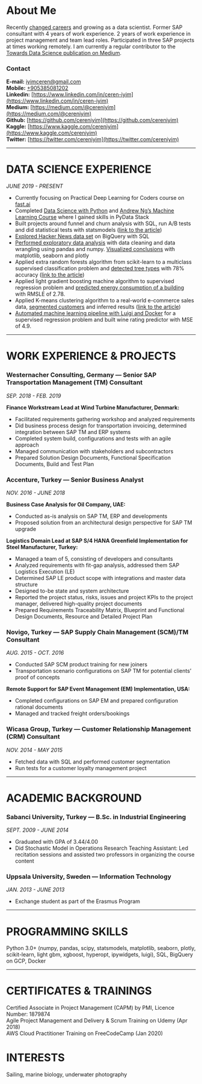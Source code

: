 # About Me

Recently [changed careers](https://towardsdatascience.com/why-i-decided-to-become-a-data-scientist-eec6f8cd435e?source=friends_link&sk=ea90fc26db800fcf4611d37942b23508) and growing as a data scientist. Former SAP consultant with 4 years of work experience. 2 years of work experience in project management and team lead roles. Participated in three SAP projects at times working remotely. I am currently a regular contributor to the [Towards Data Science publication on Medium](https://towardsdatascience.com/@cereniyim).

### Contact

**E-mail:** [iyimceren@gmail.com](mailto:iyimceren@gmail.com)<br/>
**Mobile:** [+905385081202](tel:+905385081202)<br/>
**Linkedin:** [https://www.linkedin.com/in/ceren-iyim](https://www.linkedin.com/in/ceren-iyim)<br/>
**Medium:** [https://medium.com/@cereniyim](https://medium.com/@cereniyim)<br/>
**Github:** [https://github.com/cereniyim](https://github.com/cereniyim)<br/>
**Kaggle:** [https://www.kaggle.com/cereniyim](https://www.kaggle.com/cereniyim)<br/>
**Twitter:** [https://twitter.com/cereniyim](https://twitter.com/cereniyim)<br/>

---

# DATA SCIENCE EXPERIENCE                                                                                         

*JUNE 2019 - PRESENT*

- Currently focusing on Practical Deep Learning for Coders course on [fast.ai](https://www.fast.ai/) 
- Completed [Data Science with Python](https://www.codecademy.com/learn/paths/data-science) and [Andrew Ng’s Machine Learning Course](https://www.coursera.org/learn/machine-learning) where I gained skills in PyData Stack
- Built projects around funnel and churn analysis with SQL, run A/B tests and did statistical tests with statsmodels ([link to the article](https://towardsdatascience.com/statistical-significance-in-action-84a4f47b51ba?source=friends_link&sk=b42b216c2900d6f9f34c42f9dfca8ac1))
- [Explored Hacker News data set](https://github.com/cereniyim/BigQuery-SQL-Project/blob/master/rise-of-hackernews.ipynb) on BigQuery with SQL
- [Performed exploratory data analysis](https://github.com/cereniyim/ECommerce-Sales-Data-EDA/blob/master/ECommerce_Sales_Data_Analysis.ipynb) with data cleaning and data wrangling using pandas and numpy. [Visualized conclusions](https://www.kaggle.com/cereniyim/save-the-energy-for-the-future-1-detailed-eda) with matplotlib, seaborn and plotly
- Applied extra random forests algorithm from scikit-learn to a multiclass supervised classification problem and [detected tree types](https://www.kaggle.com/cereniyim/fantastic-trees-where-to-find-how-to-detect-them) with 78% accuracy ([link to the article](https://towardsdatascience.com/predicting-forest-cover-types-with-the-machine-learning-workflow-1f6f049bf4df?source=email-287e9909d3b5-1578928157001-layerCake.autoLayerCakeWriterNotification-------------------------bade1b5b_6dbc_4502_9e32_c19078b66cd7&sk=d740915895b002b7424703d60a80d2f3))
- Applied light gradient boosting machine algorithm to supervised regression problem and [predicted energy consumption of a building](https://github.com/cereniyim/Energy-Consumption-Regression-ML-Model) with RMSLE of 2.78.
- Applied K-means clustering algorithm to a real-world e-commerce sales data, [segmented customers](https://nbviewer.jupyter.org/github/cereniyim/Customer-Segmentation-Unsupervised-ML-Model/blob/3c4374dd16861ea365cdf468bd9b2c28a964f4e3/Customer_Segmentation_Kmeans_Clustering.ipynb) and inferred results ([link to the article](https://towardsdatascience.com/customer-segmentation-with-machine-learning-a0ac8c3d4d84?source=friends_link&sk=91a45f28699eda78766335947bed7044))
- [Automated machine learning pipeline with Luigi and Docker](https://github.com/cereniyim/Wine-Rating-Predictor-ML-Model) for a supervised regression problem and built wine rating predictor with MSE of 4.9.

--- 

# WORK EXPERIENCE & PROJECTS

### Westernacher Consulting, Germany — Senior SAP Transportation Management (TM) Consultant

*SEP.  2018 - FEB. 2019*

**Finance Workstream Lead at Wind Turbine Manufacturer, Denmark:**

- Facilitated requirements gathering workshop and analyzed requirements
- Did business process design for transportation invoicing, determined integration between SAP TM and ERP systems
- Completed system build, configurations and tests with an agile approach
- Managed communication with stakeholders and subcontractors
- Prepared Solution Design Documents, Functional Specification Documents, Build and Test Plan

### Accenture, Turkey — Senior Business Analyst

*NOV. 2016 - JUNE 2018*

**Business Case Analysis for Oil Company, UAE:**

- Conducted as-is analysis on SAP TM, ERP and developments
- Proposed solution from an architectural design perspective for SAP TM upgrade

**Logistics Domain Lead at SAP S/4 HANA Greenfield Implementation for Steel Manufacturer, Turkey:**

- Managed a team of 5, consisting of developers and consultants
- Analyzed requirements with fit-gap analysis, addressed them SAP Logistics Execution (LE)
- Determined SAP LE product scope with integrations and master data structure
- Designed to-be state and system architecture
- Reported the project status, risks, issues and project KPIs to the project manager, delivered high-quality project documents
- Prepared Requirements Traceability Matrix, Blueprint and Functional Design Documents, Resource and Detailed Project Plan

### Novigo, Turkey — SAP Supply Chain Management (SCM)/TM Consultant

*AUG.  2015 - OCT. 2016*

- Conducted SAP SCM product training for new joiners
- Transportation scenario configurations on SAP TM for potential clients’ proof of concepts

**Remote Support for SAP Event Management (EM) Implementation, USA:**

- Completed configurations on SAP EM and prepared configuration rational documents
- Managed and tracked freight orders/bookings

### Wicasa Group, Turkey — Customer Relationship Management (CRM) Consultant

*NOV.  2014 - MAY 2015*

- Fetched data with SQL and performed customer segmentation
- Run tests for a customer loyalty management project

---

# ACADEMIC BACKGROUND

### Sabanci University, Turkey — B.Sc. in Industrial Engineering

*SEPT.  2009 - JUNE 2014*

- Graduated with GPA of 3.44/4.00
- Did Stochastic Model in Operations Research Teaching Assistant: Led recitation sessions and assisted two professors in organizing the course content

### Uppsala University, Sweden — Information Technology

*JAN.  2013 - JUNE 2013*

- Exchange student as part of the Erasmus Program

---

# PROGRAMMING SKILLS

Python 3.0+ (numpy, pandas, scipy, statsmodels, matplotlib, seaborn, plotly, scikit-learn, light gbm, xgboost, hyperopt, ipywidgets, luigi), SQL, BigQuery on GCP, Docker

---

# CERTIFICATES & TRAININGS

Certified Associate in Project Management (CAPM) by PMI, Licence Number: 1879874<br/>
Agile Project Management and Delivery & Scrum Training on Udemy (Apr 2018)<br/>
AWS Cloud Practitioner Training on FreeCodeCamp (Jan  2020)

# INTERESTS

Sailing, marine biology, underwater photography
